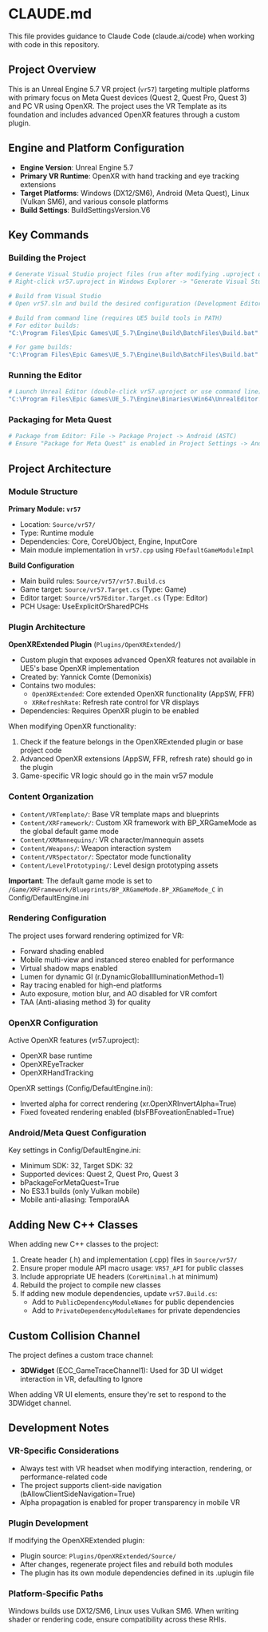 # CLAUDE.md

This file provides guidance to Claude Code (claude.ai/code) when working with code in this repository.

## Project Overview

This is an Unreal Engine 5.7 VR project (`vr57`) targeting multiple platforms with primary focus on Meta Quest devices (Quest 2, Quest Pro, Quest 3) and PC VR using OpenXR. The project uses the VR Template as its foundation and includes advanced OpenXR features through a custom plugin.

## Engine and Platform Configuration

- **Engine Version**: Unreal Engine 5.7
- **Primary VR Runtime**: OpenXR with hand tracking and eye tracking extensions
- **Target Platforms**: Windows (DX12/SM6), Android (Meta Quest), Linux (Vulkan SM6), and various console platforms
- **Build Settings**: BuildSettingsVersion.V6

## Key Commands

### Building the Project

```bash
# Generate Visual Studio project files (run after modifying .uproject or .Build.cs files)
# Right-click vr57.uproject in Windows Explorer -> "Generate Visual Studio project files"

# Build from Visual Studio
# Open vr57.sln and build the desired configuration (Development Editor, Development, Shipping, etc.)

# Build from command line (requires UE5 build tools in PATH)
# For editor builds:
"C:\Program Files\Epic Games\UE_5.7\Engine\Build\BatchFiles\Build.bat" vr57Editor Win64 Development "F:\UnrealProjects\vr57\vr57.uproject"

# For game builds:
"C:\Program Files\Epic Games\UE_5.7\Engine\Build\BatchFiles\Build.bat" vr57 Win64 Development "F:\UnrealProjects\vr57\vr57.uproject"
```

### Running the Editor

```bash
# Launch Unreal Editor (double-click vr57.uproject or use command line)
"C:\Program Files\Epic Games\UE_5.7\Engine\Binaries\Win64\UnrealEditor.exe" "F:\UnrealProjects\vr57\vr57.uproject"
```

### Packaging for Meta Quest

```bash
# Package from Editor: File -> Package Project -> Android (ASTC)
# Ensure "Package for Meta Quest" is enabled in Project Settings -> Android
```

## Project Architecture

### Module Structure

**Primary Module: `vr57`**
- Location: `Source/vr57/`
- Type: Runtime module
- Dependencies: Core, CoreUObject, Engine, InputCore
- Main module implementation in `vr57.cpp` using `FDefaultGameModuleImpl`

**Build Configuration**
- Main build rules: `Source/vr57/vr57.Build.cs`
- Game target: `Source/vr57.Target.cs` (Type: Game)
- Editor target: `Source/vr57Editor.Target.cs` (Type: Editor)
- PCH Usage: UseExplicitOrSharedPCHs

### Plugin Architecture

**OpenXRExtended Plugin** (`Plugins/OpenXRExtended/`)
- Custom plugin that exposes advanced OpenXR features not available in UE5's base OpenXR implementation
- Created by: Yannick Comte (Demonixis)
- Contains two modules:
  - `OpenXRExtended`: Core extended OpenXR functionality (AppSW, FFR)
  - `XRRefreshRate`: Refresh rate control for VR displays
- Dependencies: Requires OpenXR plugin to be enabled

When modifying OpenXR functionality:
1. Check if the feature belongs in the OpenXRExtended plugin or base project code
2. Advanced OpenXR extensions (AppSW, FFR, refresh rate) should go in the plugin
3. Game-specific VR logic should go in the main vr57 module

### Content Organization

- `Content/VRTemplate/`: Base VR template maps and blueprints
- `Content/XRFramework/`: Custom XR framework with BP_XRGameMode as the global default game mode
- `Content/XRMannequins/`: VR character/mannequin assets
- `Content/Weapons/`: Weapon interaction system
- `Content/VRSpectator/`: Spectator mode functionality
- `Content/LevelPrototyping/`: Level design prototyping assets

**Important**: The default game mode is set to `/Game/XRFramework/Blueprints/BP_XRGameMode.BP_XRGameMode_C` in Config/DefaultEngine.ini

### Rendering Configuration

The project uses forward rendering optimized for VR:
- Forward shading enabled
- Mobile multi-view and instanced stereo enabled for performance
- Virtual shadow maps enabled
- Lumen for dynamic GI (r.DynamicGlobalIlluminationMethod=1)
- Ray tracing enabled for high-end platforms
- Auto exposure, motion blur, and AO disabled for VR comfort
- TAA (Anti-aliasing method 3) for quality

### OpenXR Configuration

Active OpenXR features (vr57.uproject):
- OpenXR base runtime
- OpenXREyeTracker
- OpenXRHandTracking

OpenXR settings (Config/DefaultEngine.ini):
- Inverted alpha for correct rendering (xr.OpenXRInvertAlpha=True)
- Fixed foveated rendering enabled (bIsFBFoveationEnabled=True)

### Android/Meta Quest Configuration

Key settings in Config/DefaultEngine.ini:
- Minimum SDK: 32, Target SDK: 32
- Supported devices: Quest 2, Quest Pro, Quest 3
- bPackageForMetaQuest=True
- No ES3.1 builds (only Vulkan mobile)
- Mobile anti-aliasing: TemporalAA

## Adding New C++ Classes

When adding new C++ classes to the project:

1. Create header (.h) and implementation (.cpp) files in `Source/vr57/`
2. Ensure proper module API macro usage: `VR57_API` for public classes
3. Include appropriate UE headers (`CoreMinimal.h` at minimum)
4. Rebuild the project to compile new classes
5. If adding new module dependencies, update `vr57.Build.cs`:
   - Add to `PublicDependencyModuleNames` for public dependencies
   - Add to `PrivateDependencyModuleNames` for private dependencies

## Custom Collision Channel

The project defines a custom trace channel:
- **3DWidget** (ECC_GameTraceChannel1): Used for 3D UI widget interaction in VR, defaulting to Ignore

When adding VR UI elements, ensure they're set to respond to the 3DWidget channel.

## Development Notes

### VR-Specific Considerations

- Always test with VR headset when modifying interaction, rendering, or performance-related code
- The project supports client-side navigation (bAllowClientSideNavigation=True)
- Alpha propagation is enabled for proper transparency in mobile VR

### Plugin Development

If modifying the OpenXRExtended plugin:
- Plugin source: `Plugins/OpenXRExtended/Source/`
- After changes, regenerate project files and rebuild both modules
- The plugin has its own module dependencies defined in its .uplugin file

### Platform-Specific Paths

Windows builds use DX12/SM6, Linux uses Vulkan SM6. When writing shader or rendering code, ensure compatibility across these RHIs.

